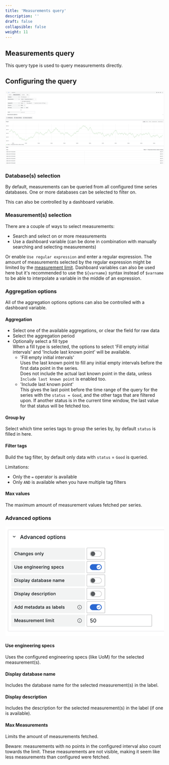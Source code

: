 ```yaml
---
title: 'Measurements query'
description: ''
draft: false
collapsible: false
weight: 11
---
```


## Measurements query

This query type is used to query measurements directly.

## Configuring the query

![Measurements query](../../images/3_queries/measurements_query.png 'Measurements query')

### Database(s) selection

By default, measurements can be queried from all configured time series databases. One or more databases can be selected to filter on.

This can also be controlled by a dashboard variable.

### Measurement(s) selection

There are a couple of ways to select measurements:

- Search and select on or more measurements
- Use a dashboard variable (can be done in combination with manually searching and selecting measurements)

Or enable `Use regular expression` and enter a regular expression. The amount of measurements selected by the regular expression might be limited by the [measurement limit](#measurement-limit).
Dashboard variables can also be used here but it's recommended to use the `${varname}` syntax instead of `$varname` to be able to interpolate a variable in the middle of an expression.

### Aggregation options

All of the aggregation options options can also be controlled with a dashboard variable.

#### Aggregation

- Select one of the available aggregations, or clear the field for raw data
- Select the aggregation period
- Optionally select a fill type  
  When a fill type is selected, the options to select 'Fill empty initial intervals' and 'Include last known point' will be available.
  - 'Fill empty initial intervals'  
    Uses the last known point to fill any initial empty intervals before the first data point in the series.  
    Does not include the actual last known point in the data, unless `Include last known point` is enabled too.
  - 'Include last known point'  
    This gives the last point before the time range of the query for the series with the `status = Good`, and the other tags that are filtered upon.
    If another status is in the current time window, the last value for that status will be fetched too.

#### Group by

Select which time series tags to group the series by, by default `status` is filled in here.

#### Filter tags

Build the tag filter, by default only data with `status` = `Good` is queried.

Limitations:

- Only the `=` operator is available
- Only `AND` is available when you have multiple tag filters

#### Max values

The maximum amount of measurement values fetched per series.

### Advanced options

![Advanced options](../../images/3_queries/advanced-options.png 'Advanced options')

#### Use engineering specs

Uses the configured engineering specs (like UoM) for the selected measurement(s).

#### Display database name

Includes the database name for the selected measurement(s) in the label.

#### Display description

Includes the description for the selected measurement(s) in the label (if one is available).

#### Max Measurements

Limits the amount of measurements fetched.

Beware: measurements with no points in the configured interval also count towards the limit. These measurements are not visible, making it seem like less measurements than configured were fetched.
